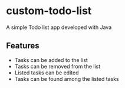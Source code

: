 # custom-todo-list
A simple Todo list app developed with Java

## Features
- Tasks can be added to the list
- Tasks can be removed from the list
- Listed tasks can be edited
- Tasks can be found among the listed tasks
